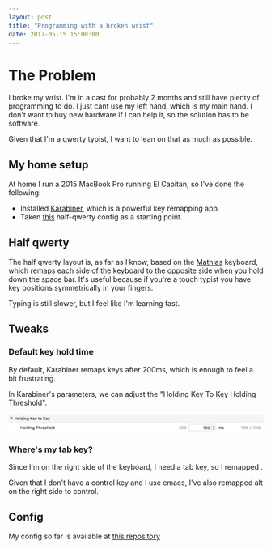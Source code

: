 ```yaml
---
layout: post
title: "Programming with a broken wrist"
date: 2017-05-15 15:00:00
---
```


# The Problem

I broke my wrist. I'm in a cast for probably 2 months and still have plenty of
programming to do. I just cant use my left hand, which is my main hand. I don't
want to buy new hardware if I can help it, so the solution has to be software.

Given that I'm a qwerty typist, I want to lean on that as much as possible.

## My home setup

At home I run a 2015 MacBook Pro running El Capitan, so I've done the following:

* Installed [Karabiner](https://pqrs.org/osx/karabiner/), which is a powerful key remapping app.
* Taken [this](https://gist.github.com/emory/4c0aa3b41958f8960c95) half-qwerty config as a starting point.

## Half qwerty

The half qwerty layout is, as far as I know, based on the [Mathias](http://half-qwerty.com/)
keyboard, which remaps each side of the keyboard to the opposite side when you hold
down the space bar. It's useful because if you're a touch typist you have key positions
symmetrically in your fingers.

Typing is still slower, but I feel like I'm learning fast.

## Tweaks

### Default key hold time

By default, Karabiner remaps keys after 200ms, which is enough to feel a bit frustrating.

In Karabiner's parameters, we can adjust the "Holding Key To Key Holding Threshold".

![setting the holding threshold](/hold-key.png)

### Where's my tab key?

Since I'm on the right side of the keyboard, I need a tab key, so I remapped \.

Given that I don't have a control key and I use emacs, I've also remapped alt on the right side to control.

## Config

My config so far is available at [this repository](https://github.com/angusiguess/righty)
